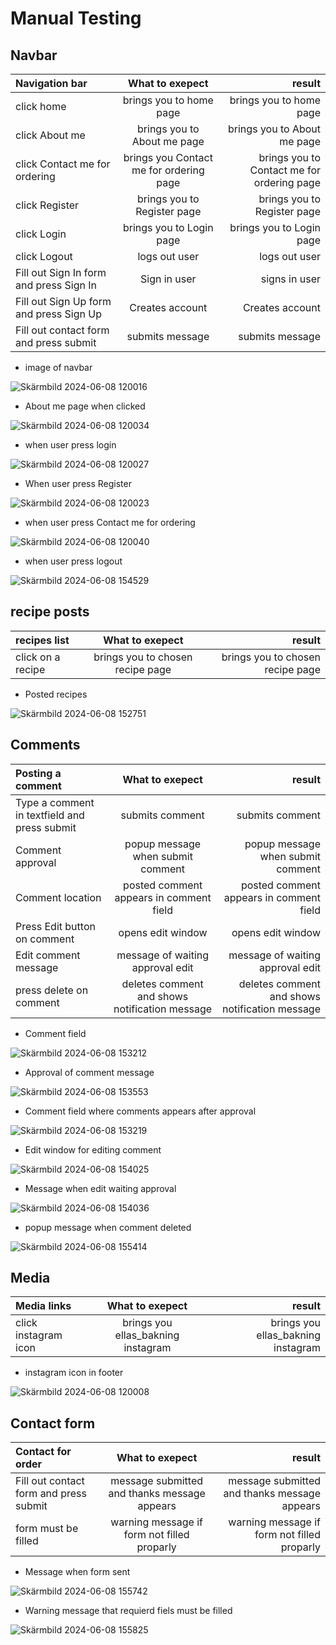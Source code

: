 # Manual Testing

## Navbar

|  Navigation bar  | What to exepect | result |
| :---         |     :---:      |          ---: |
| click home | brings you to home page    | brings you to home page |
| click About me   | brings you to About me page     |  brings you to About me page |
| click Contact me for ordering  | brings you Contact me for ordering page | brings you to Contact me for ordering page  |
| click Register | brings you to Register page    | brings you to Register page |
| click Login | brings you to Login page   | brings you to Login page |
| click Logout | logs out user | logs out user |
| Fill out Sign In form and press Sign In | Sign in user   | signs in user |
| Fill out Sign Up form and press Sign Up | Creates account  | Creates account |
| Fill out contact form and press submit | submits message  | submits message |



* image of navbar

![Skärmbild 2024-06-08 120016](https://github.com/shixen/ella_recipe/assets/150827343/6c2afd94-4ecc-4c62-9493-09dc5caf23ac)

* About me page when clicked

![Skärmbild 2024-06-08 120034](https://github.com/shixen/ella_recipe/assets/150827343/e2aa4f8e-83f4-44a3-8492-7c718d771bf2)

* when user press login

![Skärmbild 2024-06-08 120027](https://github.com/shixen/ella_recipe/assets/150827343/cf02c407-52ba-4bbc-a6f8-b2597a57b025)

* When user press Register

![Skärmbild 2024-06-08 120023](https://github.com/shixen/ella_recipe/assets/150827343/35e85a8a-6efd-4390-9f5f-6042713144ac)

* when user press Contact me for ordering

![Skärmbild 2024-06-08 120040](https://github.com/shixen/ella_recipe/assets/150827343/f3b285f9-6cf7-4159-adc5-4f4e2e043d0e)

* when user press logout

![Skärmbild 2024-06-08 154529](https://github.com/shixen/ella_recipe/assets/150827343/448371b8-62a3-47f4-bb2f-0385cca07739)

## recipe posts

|  recipes list  | What to exepect | result |
| :---         |     :---:      |          ---: |
| click on a recipe | brings you to chosen recipe page  |  brings you to chosen recipe page  |

* Posted recipes

![Skärmbild 2024-06-08 152751](https://github.com/shixen/ella_recipe/assets/150827343/a3899b61-3f9a-4174-b970-e0219ab67c39)

## Comments 

|  Posting a comment  | What to exepect | result |
| :---         |     :---:      |          ---: |
| Type a comment in textfield and press submit | submits comment | submits comment |
| Comment approval | popup message when submit comment  |  popup message when submit comment |
| Comment location | posted comment appears in comment field  | posted comment appears in comment field  |
| Press Edit button on comment | opens edit window  | opens edit window |
| Edit comment message | message of waiting approval edit | message of waiting approval edit  |
| press delete on comment | deletes comment and shows notification message | deletes comment and shows notification message |


* Comment field

![Skärmbild 2024-06-08 153212](https://github.com/shixen/ella_recipe/assets/150827343/211cc77d-d35c-41ad-a7dd-534464caa066)

* Approval of comment message

![Skärmbild 2024-06-08 153553](https://github.com/shixen/ella_recipe/assets/150827343/0b0f5b52-1ee5-4601-9bde-7d60e9637eb9)

* Comment field where comments appears after approval

![Skärmbild 2024-06-08 153219](https://github.com/shixen/ella_recipe/assets/150827343/c1582aac-f763-4122-8593-feb8c3d35306)

* Edit window for editing comment

![Skärmbild 2024-06-08 154025](https://github.com/shixen/ella_recipe/assets/150827343/05dfcd22-9d7c-4953-9df9-5031b4fc9932)

* Message when edit waiting approval

![Skärmbild 2024-06-08 154036](https://github.com/shixen/ella_recipe/assets/150827343/77d1c745-c659-4aed-b3b2-995fa01cce2c)

* popup message when comment deleted

![Skärmbild 2024-06-08 155414](https://github.com/shixen/ella_recipe/assets/150827343/4b8a73f6-de8f-42f8-b7c0-0e8111297c08)


## Media

|  Media links  | What to exepect | result |
| :---         |     :---:      |          ---: |
| click instagram icon | brings you ellas_bakning instagram    | brings you ellas_bakning instagram |

* instagram icon in footer

![Skärmbild 2024-06-08 120008](https://github.com/shixen/ella_recipe/assets/150827343/fb64bd13-574c-4458-9c87-935b95228f52)

## Contact form

|  Contact for order  | What to exepect | result |
| :---         |     :---:      |          ---: |
| Fill out contact form and press submit | message submitted and thanks message appears | message submitted and thanks message appears |
| form must be filled | warning message if form not filled proparly  | warning message if form not filled proparly |

* Message when form sent

![Skärmbild 2024-06-08 155742](https://github.com/shixen/ella_recipe/assets/150827343/8e2dca0a-70ca-4374-9701-32add0af92af)

* Warning message that requierd fiels must be filled

![Skärmbild 2024-06-08 155825](https://github.com/shixen/ella_recipe/assets/150827343/d45ad70a-2926-4419-99f9-11c952d8658a)
